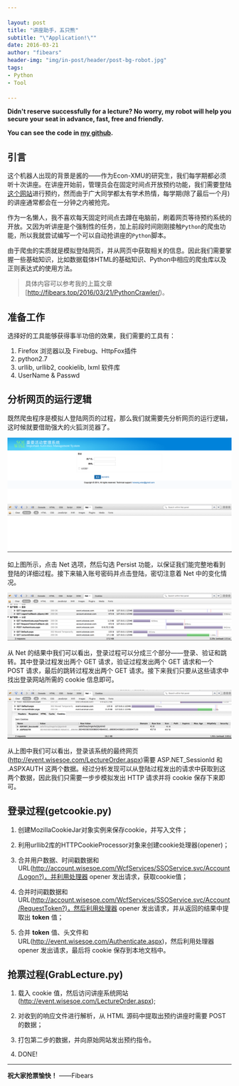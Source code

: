 ```yaml
---

layout: post
title: "讲座助手，五只熊"
subtitle: "\"Application!\""
date: 2016-03-21
author: "fibears"
header-img: "img/in-post/header/post-bg-robot.jpg"
tags:
- Python
- Tool

---
```


**Didn't reserve successfully for a lecture? No worry, my robot will help you secure your seat in advance, fast, free and friendly.**

**You can see the code in [my github](https://github.com/fibears/LoginXMULecture).**

## 引言

这个机器人出现的背景是酱的——作为Econ-XMU的研究生，我们每学期都必须听十次讲座。在讲座开始前，管理员会在固定时间点开放预约功能，我们需要登陆[这个网站](http://event.wisesoe.com/)进行预约，然而由于广大同学都太有学术热情，每学期(除了最后一个月)的讲座通常都会在一分钟之内被抢完。

作为一名懒人，我不喜欢每天固定时间点去蹲在电脑前，刷着网页等待预约系统的开放。又因为听讲座是个强制性的任务，加上前段时间刚刚接触`Python`的爬虫功能，所以我就尝试编写一个可以自动抢讲座的`Python`脚本。

由于爬虫的实质就是模拟登陆网页，并从网页中获取相关的信息。因此我们需要掌握一些基础知识，比如数据载体HTML的基础知识、Python中相应的爬虫库以及正则表达式的使用方法。

> 具体内容可以参考我的上篇文章[http://fibears.top/2016/03/21/PythonCrawler/)。

## 准备工作

选择好的工具能够获得事半功倍的效果，我们需要的工具有：

1. Firefox 浏览器以及 Firebug、HttpFox插件
2. python2.7
3. urllib, urllib2, cookielib, lxml 软件库
4. UserName & Passwd

## 分析网页的运行逻辑

既然爬虫程序是模拟人登陆网页的过程，那么我们就需要先分析网页的运行逻辑，这时候就要借助强大的火狐浏览器了。

![img1](/img/in-post/main/post-login-1.png)

如上图所示，点击 Net 选项，然后勾选 Persist 功能，以保证我们能完整地看到登陆的详细过程。接下来输入账号密码并点击登陆，密切注意着 Net 中的变化情况。

![img2](/img/in-post/main/post-login-2.png)

从 Net 的结果中我们可以看出，登录过程可以分成三个部分——登录、验证和跳转。其中登录过程发出两个 GET 请求，验证过程发出两个 GET 请求和一个 POST 请求，最后的跳转过程发出两个 GET 请求。接下来我们只要从这些请求中找出登录网站所需的 cookie 信息即可。

![img3](/img/in-post/main/post-login-3.png)

从上图中我们可以看出，登录该系统的最终网页(http://event.wisesoe.com/LectureOrder.aspx)需要 ASP.NET_Sessionld 和 .ASPXAUTH 这两个数据。经过分析发现可以从登陆过程发出的请求中获取到这两个数据，因此我们只需要一步步模拟发出 HTTP 请求并将 cookie 保存下来即可。


## 登录过程(getcookie.py)

1. 创建MozillaCookieJar对象实例来保存cookie，并写入文件；

2. 利用urllib2库的HTTPCookieProcessor对象来创建cookie处理器(opener)；

3. 合并用户数据、时间戳数据和 URL(http://account.wisesoe.com/WcfServices/SSOService.svc/Account/Logon?)，并利用处理器 opener 发出请求，获取cookie值；

4. 合并时间戳数据和 URL(http://account.wisesoe.com/WcfServices/SSOService.svc/Account/RequestToken?)，然后利用处理器 opener 发出请求，并从返回的结果中提取出 **token** 值；

5. 合并 **token** 值、头文件和 URL(http://event.wisesoe.com/Authenticate.aspx)，然后利用处理器 opener 发出请求，最后将 cookie 保存到本地文档中。

## 抢票过程(GrabLecture.py)

1. 载入 cookie 值，然后访问讲座系统网站(http://event.wisesoe.com/LectureOrder.aspx);

2. 对收到的响应文件进行解析，从 HTML 源码中提取出预约讲座时需要 POST 的数据；

3. 打包第二步的数据，并向原始网站发出预约指令。

4. DONE!


---

**祝大家抢票愉快！** ——Fibears


